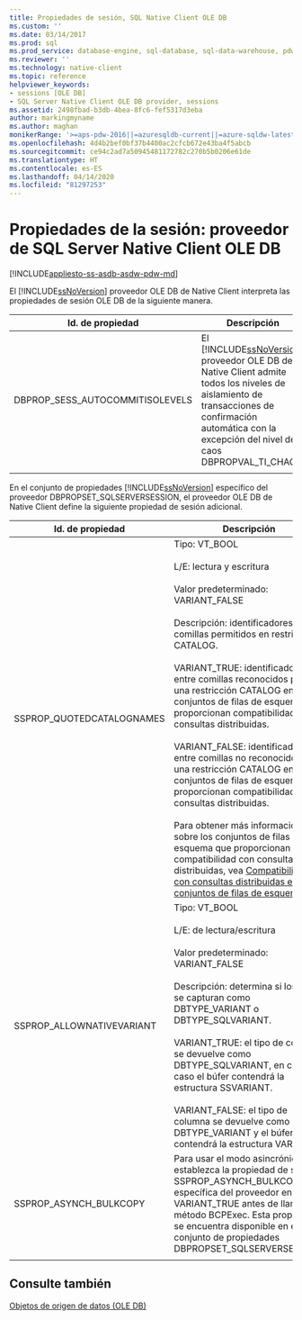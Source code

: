 ```yaml
---
title: Propiedades de sesión, SQL Native Client OLE DB
ms.custom: ''
ms.date: 03/14/2017
ms.prod: sql
ms.prod_service: database-engine, sql-database, sql-data-warehouse, pdw
ms.reviewer: ''
ms.technology: native-client
ms.topic: reference
helpviewer_keywords:
- sessions [OLE DB]
- SQL Server Native Client OLE DB provider, sessions
ms.assetid: 2498fbad-b3db-4bea-8fc6-fef5317d3eba
author: markingmyname
ms.author: maghan
monikerRange: '>=aps-pdw-2016||=azuresqldb-current||=azure-sqldw-latest||>=sql-server-2016||=sqlallproducts-allversions||>=sql-server-linux-2017||=azuresqldb-mi-current'
ms.openlocfilehash: 4d4b2bef0bf37b4400ac2cfcb672e43ba4f5abcb
ms.sourcegitcommit: ce94c2ad7a50945481172782c270b5b0206e61de
ms.translationtype: HT
ms.contentlocale: es-ES
ms.lasthandoff: 04/14/2020
ms.locfileid: "81297253"
---
```

# <a name="session-properties---sql-server-native-client-ole-db-provider"></a>Propiedades de la sesión: proveedor de SQL Server Native Client OLE DB
[!INCLUDE[appliesto-ss-asdb-asdw-pdw-md](../../includes/appliesto-ss-asdb-asdw-pdw-md.md)]

  El [!INCLUDE[ssNoVersion](../../includes/ssnoversion-md.md)] proveedor OLE DB de Native Client interpreta las propiedades de sesión OLE DB de la siguiente manera.  
  
|Id. de propiedad|Descripción|  
|-----------------|-----------------|  
|DBPROP_SESS_AUTOCOMMITISOLEVELS|El [!INCLUDE[ssNoVersion](../../includes/ssnoversion-md.md)] proveedor OLE DB de Native Client admite todos los niveles de aislamiento de transacciones de confirmación automática con la excepción del nivel de caos DBPROPVAL_TI_CHAOS.|  
|||

 En el conjunto de propiedades [!INCLUDE[ssNoVersion](../../includes/ssnoversion-md.md)] específico del proveedor DBPROPSET_SQLSERVERSESSION, el proveedor OLE DB de Native Client define la siguiente propiedad de sesión adicional.  
  
|Id. de propiedad|Descripción|  
|-----------------|-----------------|  
|SSPROP_QUOTEDCATALOGNAMES|Tipo: VT_BOOL<br /><br /> L/E: lectura y escritura<br /><br /> Valor predeterminado: VARIANT_FALSE<br /><br /> Descripción: identificadores entre comillas permitidos en restricción CATALOG.<br /><br /> VARIANT_TRUE: identificadores entre comillas reconocidos para una restricción CATALOG en conjuntos de filas de esquema que proporcionan compatibilidad con consultas distribuidas.<br /><br /> VARIANT_FALSE: identificadores entre comillas no reconocidos para una restricción CATALOG en conjuntos de filas de esquema que proporcionan compatibilidad con consultas distribuidas.<br /><br /> Para obtener más información sobre los conjuntos de filas de esquema que proporcionan compatibilidad con consultas distribuidas, vea [Compatibilidad con consultas distribuidas en conjuntos de filas de esquema](../../relational-databases/native-client/ole-db/schema-rowsets-distributed-query-support.md).|  
|SSPROP_ALLOWNATIVEVARIANT|Tipo: VT_BOOL<br /><br /> L/E: de lectura/escritura<br /><br /> Valor predeterminado: VARIANT_FALSE<br /><br /> Descripción: determina si los datos se capturan como DBTYPE_VARIANT o DBTYPE_SQLVARIANT.<br /><br /> VARIANT_TRUE: el tipo de columna se devuelve como DBTYPE_SQLVARIANT, en cuyo caso el búfer contendrá la estructura SSVARIANT.<br /><br /> VARIANT_FALSE: el tipo de columna se devuelve como DBTYPE_VARIANT y el búfer contendrá la estructura VARIANT.|  
|SSPROP_ASYNCH_BULKCOPY|Para usar el modo asincrónico, establezca la propiedad de sesión SSPROP_ASYNCH_BULKCOPY específica del proveedor en VARIANT_TRUE antes de llamar al método BCPExec. Esta propiedad se encuentra disponible en el conjunto de propiedades DBPROPSET_SQLSERVERSESSION.|  
|||

## <a name="see-also"></a>Consulte también  
 [Objetos de origen de datos &#40;OLE DB&#41;](../../relational-databases/native-client-ole-db-data-source-objects/data-source-objects-ole-db.md)  
  
  

